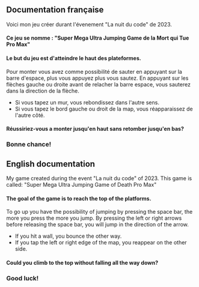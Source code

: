 ## Documentation française
Voici mon jeu créer durant l'évenement "La nuit du code" de 2023.
#### Ce jeu se nomme : "Super Mega Ultra Jumping Game de la Mort qui Tue Pro Max"
#### Le but du jeu est d'atteindre le haut des plateformes.
Pour monter vous avez comme possibilité de sauter en appuyant sur la barre d'espace, plus vous appuyez plus vous sautez.
En appuyant sur les flèches gauche ou droite avant de relacher la barre espace, vous sauterez dans la direction de la flèche.
- Si vous tapez un mur, vous rebondissez dans l'autre sens.
- Si vous tapez le bord gauche ou droit de la map, vous réapparaissez de l'autre côté.
#### Réussiriez-vous a monter jusqu'en haut sans retomber jusqu'en bas?
### Bonne chance!


## English documentation
My game created during the event "La nuit du code" of 2023.
This game is called: "Super Mega Ultra Jumping Game of Death Pro Max"
#### The goal of the game is to reach the top of the platforms.
To go up you have the possibility of jumping by pressing the space bar, the more you press the more you jump.
By pressing the left or right arrows before releasing the space bar, you will jump in the direction of the arrow.
- If you hit a wall, you bounce the other way.
- If you tap the left or right edge of the map, you reappear on the other side.
#### Could you climb to the top without falling all the way down?
### Good luck!
